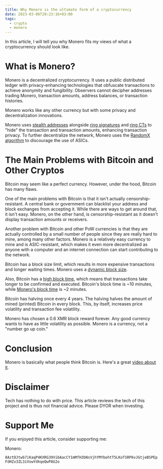 ```yaml
---
title: Why Monero is the ultimate form of a cryptocurrency
date: 2023-03-06T20:23:16+03:00
tags:
  - crypto
  - monero
---
```

In this article, I will tell you why Monero fits my views of what a cryptocurrency should look like.

# What is Monero?
Monero is a decentralized cryptocurrency. It uses a public distributed ledger with privacy-enhancing technologies that obfuscate transactions to achieve anonymity and fungibility. Observers cannot decipher addresses trading Monero, transaction amounts, address balances, or transaction histories.

Monero works like any other currency but with some privacy and decentralization innovations.

Monero uses [stealth addresses](https://www.investopedia.com/terms/s/stealth-address-cryptocurrency.asp) alongside [ring signatures](https://web.getmonero.org/resources/moneropedia/ringsignatures.html) and [ring CTs](https://www.getmonero.org/resources/moneropedia/ringCT.html) to "hide" the transaction and transaction amounts, enhancing transaction privacy. To further decentralize the network, Monero uses the [RandomX algorithm](https://www.getmonero.org/resources/moneropedia/randomx.html) to discourage the use of ASICs.

# The Main Problems with Bitcoin and Other Cryptos
Bitcoin may seem like a perfect currency. However, under the hood, Bitcoin has many flaws.

One of the main problems with Bitcoin is that it isn't actually censorship-resistant. A central bank or government can blacklist your address and block exchanges from accepting it. While there are ways to get around that, it isn't easy. Monero, on the other hand, is censorship-resistant as it doesn't display transaction amounts or receivers.

Another problem with Bitcoin and other PoW currencies is that they are actually controlled by a small number of people since they are really hard to mine, among many other factors. Monero is a relatively easy currency to mine and is ASIC-resistant, which makes it even more decentralized as anyone with a computer and an internet connection can start contributing to the network.

Bitcoin has a block size limit, which results in more expensive transactions and longer waiting times. Monero uses a [dynamic block size](https://localmonero.co/knowledge/dynamic-block-size).

Also, Bitcoin has a [high block time](https://bitinfocharts.com/comparison/bitcoin-confirmationtime.html#3m), which means that transactions take longer to be confirmed and executed. Bitcoin's block time is ~10 minutes, while [Monero's block time](https://bitinfocharts.com/comparison/monero-confirmationtime.html#3y) is ~2 minutes.

Bitcoin has halving once every 4 years. The halving halves the amount of mined (printed) Bitcoin in every block. This, by itself, increases price volatility and transaction fee volatility.

Monero has chosen a 0.6 XMR block reward forever. Any good currency wants to have as little volatility as possible. Monero is a currency, not a "number go up coin."

# Conclusion
Monero is basically what people think Bitcoin is. Here's a great [video about it](https://www.youtube.com/watch?v=ak5TFr26BaE).

# Disclaimer
Tech has nothing to do with price. This article reviews the tech of this project and is thus not financial advice. Please DYOR when investing.

# Support Me
If you enjoyed this article, consider supporting me:

Monero:

`8AztDJtwb7iKaqP4KXRG39VibAacCY1mMfH3bNsVjhYMYbohtT5LKoTSRP6vJGtjeBSPEpFdHZx3ZL3iVowYdkqeQwPAG2o`
